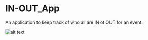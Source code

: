 # IN-OUT_App
An application to keep track of who all are IN ot OUT for an event.

![alt text]([https://github.com/omkoli/IN-OUT_App/blob/main/Screenshot_20220722-001935.jpg])
